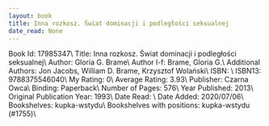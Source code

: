 ```yaml
---
layout: book
title: Inna rozkosz. Świat dominacji i podległości seksualnej
date_read: None
---
```


Book Id: 17985347\ 
Title: Inna rozkosz. Świat dominacji i podległości seksualnej\ 
Author: Gloria G. Brame\ 
Author l-f: Brame, Gloria G.\ 
Additional Authors: Jon   Jacobs, William D. Brame, Krzysztof Wolański\ 
ISBN: \ 
ISBN13: 9788375546040\ 
My Rating: 0\ 
Average Rating: 3.93\ 
Publisher: Czarna Owca\ 
Binding: Paperback\ 
Number of Pages: 576\ 
Year Published: 2013\ 
Original Publication Year: 1993\ 
Date Read: \ 
Date Added: 2020/07/06\ 
Bookshelves: kupka-wstydu\ 
Bookshelves with positions: kupka-wstydu (#1755)\ 

